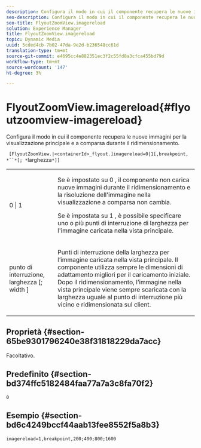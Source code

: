 ```yaml
---
description: Configura il modo in cui il componente recupera le nuove immagini per la visualizzazione principale e a comparsa durante il ridimensionamento.
seo-description: Configura il modo in cui il componente recupera le nuove immagini per la visualizzazione principale e a comparsa durante il ridimensionamento.
seo-title: FlyoutZoomView.imagereload
solution: Experience Manager
title: FlyoutZoomView.imagereload
topic: Dynamic Media
uuid: 5cded4cb-7b02-47da-9e2d-b236548cc61d
translation-type: tm+mt
source-git-commit: e4695cc4e882351ec3f2c55fd8a3cfca455bd79d
workflow-type: tm+mt
source-wordcount: '147'
ht-degree: 3%

---
```



# FlyoutZoomView.imagereload{#flyoutzoomview-imagereload}

Configura il modo in cui il componente recupera le nuove immagini per la visualizzazione principale e a comparsa durante il ridimensionamento.

` [FlyoutZoomView.|<containerId>_flyout.]imagereload=0|1[,breakpoint, *``*[; *`larghezza`*]]`

<table id="table_E314540D347D47699C04EB80D20C0721"> 
 <tbody> 
  <tr> 
   <td colname="col1"> <p> <span class="codeph"> 0 | 1 </span> </p> </td> 
   <td colname="col2"> <p>Se è impostato su <span class="codeph"> 0 </span>, il componente non carica nuove immagini durante il ridimensionamento e la risoluzione dell'immagine nella visualizzazione a comparsa non cambia. </p> <p>Se è impostata su <span class="codeph"> 1 </span>, è possibile specificare uno o più punti di interruzione di larghezza per l'immagine caricata nella vista principale. </p> </td> 
  </tr> 
  <tr> 
   <td colname="col1"> <p> <span class="codeph"> punto di interruzione,  <span class="varname"> larghezza  </span>[;  <span class="varname"> width  </span>]  </span> </p> </td> 
   <td colname="col2"> <p>Punti di interruzione della larghezza per l’immagine caricata nella vista principale. Il componente utilizza sempre le dimensioni di adattamento migliori per il caricamento iniziale. Dopo il ridimensionamento, l’immagine nella vista principale viene sempre scaricata con la larghezza uguale al punto di interruzione più vicino e ridimensionata sul client. </p> </td> 
  </tr> 
 </tbody> 
</table>

## Proprietà {#section-65be9301796240e38f31818229da7acc}

Facoltativo.

## Predefinito {#section-bd374ffc5182484faa77a7a3c8fa70f2}

`0`

## Esempio {#section-bd6c4249bccf44aab13fee8552f5a8b3}

`imagereload=1,breakpoint,200;400;800;1600`
